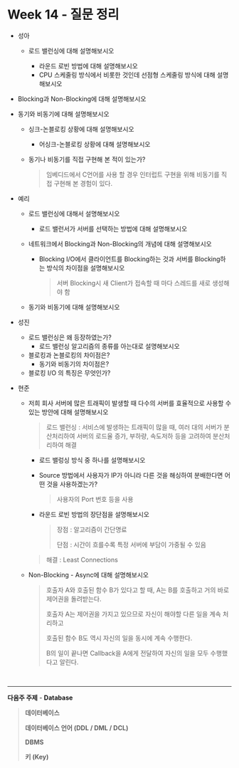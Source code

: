 # Week 14 - 질문 정리

- 성아

  - 로드 밸런싱에 대해 설명해보시오

    - 라운드 로빈 방법에 대해 설명해보시오
    - CPU 스케줄링 방식에서 비롯한 것인데 선점형 스케줄링 방식에 대해 설명해보시오
  
- Blocking과 Non-Blocking에 대해 설명해보시오
  
- 동기와 비동기에 대해 설명해보시오
  
  - 싱크-논블로킹 상황에 대해 설명해보시오
    
    - 어싱크-논블로킹 상황에 대해 설명해보시오
    
  - 동기나 비동기를 직접 구현해 본 적이 있는가?
    
    > 임베디드에서 C언어를 사용 할 경우 인터럽트 구현을 위해 비동기를 직접 구현해 본 경험이 있다.
  



- 예리

  - 로드 밸런싱에 대해서 설명해보시오
  
    - 로드 밸런서가 서버를 선택하는 방법에 대해 설명해보시오
  
  - 네트워크에서 Blocking과 Non-Blocking의 개념에 대해 설명해보시오
  
    - Blocking I/O에서 클라이언트를 Blocking하는 것과 서버를 Blocking하는 방식의 차이점을 설명해보시오
  
      > 서버 Blocking시 새 Client가 접속할 때 마다 스레드를 새로 생성해야 함
  
  - 동기와 비동기에 대해 설명해보시오
  



- 성진

  - 로드 밸런싱은 왜 등장하였는가?
    - 로드 밸런싱 알고리즘의 종류를 아는대로 설명해보시오
  - 블로킹과 논블로킹의 차이점은?
    - 동기와 비동기의 차이점은?
  - 블로킹 I/O 의 특징은 무엇인가?




- 현준

  - 저희 회사 서버에 많은 트래픽이 발생할 때 다수의 서버를 효율적으로 사용할 수 있는 방안에 대해 설명해보시오

    > 로드 밸런싱 : 서비스에 발생하는 트래픽이 많을 때, 여러 대의 서버가 분산처리하여 서버의 로드율 증가, 부하량, 속도저하 등을 고려하여 분산처리하여 해결
    
    - 로드 밸렁싱 방식 중 하나를 설명해보시오
    
    - Source 방법에서 사용자가 IP가 아니라 다른 것을 해싱하여 분배한다면 어떤 것을 사용하겠는가?
  
      > 사용자의 Port 번호 등을 사용
  
    - 라운드 로빈 방법의 장단점을 설명해보시오
    
      > 장점 : 알고리즘이 간단명료
      >
      > 단점 : 시간이 흐를수록 특정 서버에 부담이 가중될 수 있음
    >
      > 해결 : Least Connections
    
  - Non-Blocking - Async에 대해 설명해보시오
  
    > 호출자 A와 호출된 함수 B가 있다고 할 때, A는 B를 호출하고 거의 바로 제어권을 돌려받는다.
    >
    > 호출자 A는 제어권을 가지고 있으므로 자신이 해야할 다른 일을 계속 처리하고
    >
    > 호출된 함수 B도 역시 자신의 일을 동시에 계속 수행한다.
    >
    > B의 일이 끝나면 Callback을 A에게 전달하여 자신의 일을 모두 수행했다고 알린다.

<br>

---

**다음주 주제** - **Database**

> **데이터베이스**
>
> **데이터베이스 언어 (DDL / DML / DCL)**
>
> **DBMS**
>
> **키 (Key)**

